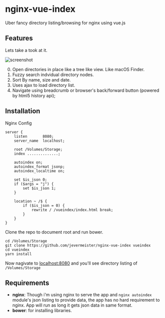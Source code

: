 # nginx-vue-index
Uber fancy directory listing/browsing for nginx using vue.js

## Features

Lets take a took at it.

![screenshot](screenshot.png)

0. Open directories in place like a tree like view. Like macOS Finder.
0. Fuzzy search indvidual directory nodes.
0. Sort By name, size and date.
0. Uses ajax to load directory list.
0. Navigate using breadcrumb or browser's back/forward button (powered by html5 history api);


## Installation

Nginx Config

```Nginx
server {
    listen       8080;
    server_name  localhost;

    root /Volumes/Storage;
    index ..............;
    
    autoindex on;
    autoindex_format jsonp;
    autoindex_localtime on;
    
    set $is_json 0;
    if ($args = "j") {
        set $is_json 1;
    }

    location ~ /$ {
        if ($is_json = 0) {
            rewrite / /vueindex/index.html break;
        }
    }
}
```

Clone the repo to document root and run bower.

```Shell
cd /Volumes/Storage
git clone https://github.com/jevermeister/nginx-vue-index vueindex
cd vueindex
yarn install
```

Now nagivate to [localhost:8080](http://localhost:8080) and you'll see directory listing of `/Volumes/Storage`

## Requirements
* **nginx**: Though i'm using nginx to serve the app and `nginx autoindex` module's json listing to provide data, the app has no hard requirement to nginx. App will run as long it gets json data in same format.
* **bower**: for installing libraries.
